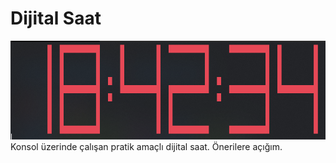 # Dijital Saat
![image_alt](https://github.com/serkansarp/Dijital-Saat/blob/6515c9a41a2ce5ab7b0007d3239cfad18d2778f7/dijital-saat.png)
Konsol üzerinde çalışan pratik amaçlı dijital saat. Önerilere açığım.
